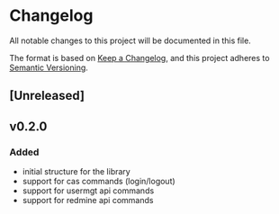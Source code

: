 # Changelog
All notable changes to this project will be documented in this file.

The format is based on [Keep a Changelog](https://keepachangelog.com/en/1.0.0/),
and this project adheres to [Semantic Versioning](https://semver.org/spec/v2.0.0.html).

## [Unreleased]

## v0.2.0

### Added
* initial structure for the library
* support for cas commands (login/logout)
* support for usermgt api commands
* support for redmine api commands
